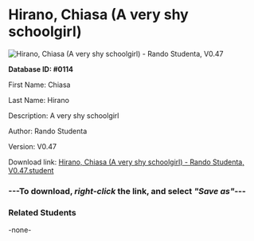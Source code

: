 # Hirano, Chiasa (A very shy schoolgirl)

<img src="../../Files/Images/Hirano, Chiasa (A very shy schoolgirl).png" title="Hirano, Chiasa (A very shy schoolgirl) - Rando Studenta, V0.47">

**Database ID: #0114**

First Name: Chiasa

Last Name: Hirano

Description: A very shy schoolgirl

Author: Rando Studenta

Version: V0.47

Download link: <a href="https://raw.githubusercontent.com/Arbiter1223/Daigaku-Gurashi-Custom-Students/master/Files/Student%20Files/Hirano%2C%20Chiasa%20(A%20very%20shy%20schoolgirl)%20-%20Rando%20Studenta%2C%20V0.47.student">Hirano, Chiasa (A very shy schoolgirl) - Rando Studenta, V0.47.student</a>

### ---**To download, _right-click_ the link, and select _"Save as"_**---

### Related Students

-none-
